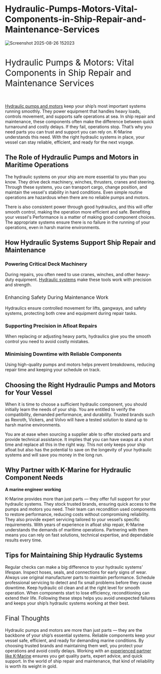 # Hydraulic-Pumps-Motors-Vital-Components-in-Ship-Repair-and-Maintenance-Services
![Screenshot 2025-08-26 152023](https://github.com/user-attachments/assets/95056652-f68b-4f4e-b959-6022b75a4a36)

<h1><span style="font-weight: 400;">Hydraulic Pumps &amp; Motors: Vital Components in Ship Repair and Maintenance Services</span></h1>
<p>&nbsp;</p>
<p><a href="https://kmarine.com.sg/our-services/"><span style="font-weight: 400;">Hydraulic pumps and motors</span></a><span style="font-weight: 400;"> keep your ship&rsquo;s most important systems running smoothly. They power equipment that handles heavy loads, controls movement, and supports safe operations at sea. In ship repair and maintenance, these components often make the difference between quick turnaround and costly delays. If they fail, operations stop. That&rsquo;s why you need parts you can trust and support you can rely on. K-Marine understands this need. With the right hydraulic systems in place, your vessel can stay reliable, efficient, and ready for the next voyage.</span></p>
<h2><strong>The Role of Hydraulic Pumps and Motors in Maritime Operations</strong></h2>
<p><span style="font-weight: 400;">The hydraulic systems on your ship are more essential to you than you know. They drive deck machinery, winches, thrusters, cranes and steering. Through these systems, you can transport cargo, change position, and maintain the vessel's stability in hard conditions. Even simple routine operations are hazardous when there are no reliable pumps and motors.</span></p>
<p><span style="font-weight: 400;">There is also consistent power through good hydraulics, and this will offer smooth control, making the operation more efficient and safe. Benefiting your vessel's Performance is a matter of making good component choices. The appropriate systems ensure there is no failure in the running of your operations, even in harsh marine environments.</span></p>
<h2><strong>How Hydraulic Systems Support Ship Repair and Maintenance</strong></h2>
<h3><strong>Powering Critical Deck Machinery</strong></h3>
<p><span style="font-weight: 400;">During repairs, you often need to use cranes, winches, and other heavy-duty equipment. </span><a href="https://kmarine.com.sg/products/"><span style="font-weight: 400;">Hydraulic systems</span></a><span style="font-weight: 400;"> make these tools work with precision and strength.</span></p>
<h3><span style="font-weight: 400;">Enhancing Safety During Maintenance Work</span></h3>
<p><span style="font-weight: 400;">Hydraulics ensure controlled movement for lifts, gangways, and safety systems, protecting both crew and equipment during repair tasks.</span></p>
<h3><strong>Supporting Precision in Afloat Repairs</strong></h3>
<p><span style="font-weight: 400;">When replacing or adjusting heavy parts, hydraulics give you the smooth control you need to avoid costly mistakes.</span></p>
<h3><strong>Minimising Downtime with Reliable Components</strong></h3>
<p><span style="font-weight: 400;">Using high-quality pumps and motors helps prevent breakdowns, reducing repair time and keeping your schedule on track.</span></p>
<h2><strong>Choosing the Right Hydraulic Pumps and Motors for Your Vessel</strong></h2>
<p><span style="font-weight: 400;">When it is time to choose a sufficient hydraulic component, you should initially learn the needs of your ship. You are entitled to verify the compatibility, demanded performance, and durability. Trusted brands such as Rexroth, Vickers, and Volvo will have a tested solution to stand up to harsh marine environments.&nbsp;</span></p>
<p><span style="font-weight: 400;">You are at ease when sourcing a supplier able to offer stocked parts and provide technical assistance. It implies that you can have swaps at a short time and replace all this in the right way. This not only keeps your ship afloat but also has the potential to save on the longevity of your hydraulic systems and will save you money in the long run.</span></p>
<h2><strong>Why Partner with K-Marine for Hydraulic Component Needs</strong></h2>
<p><strong>A marine engineer working</strong></p>
<p><span style="font-weight: 400;">K-Marine provides more than just parts &mdash; they offer full support for your hydraulic systems. They stock trusted brands, ensuring quick access to the pumps and motors you need. Their team can recondition used components to restore performance, reducing costs without compromising reliability. They also provide expert servicing tailored to your vessel&rsquo;s specific requirements. With years of experience in afloat ship repair, K-Marine understands the demands of maritime operations. Partnering with them means you can rely on fast solutions, technical expertise, and dependable results every time.</span></p>
<h2><strong>Tips for Maintaining Ship Hydraulic Systems</strong></h2>
<p><span style="font-weight: 400;">Regular checks can make a big difference to your hydraulic systems&rsquo; lifespan. Inspect hoses, seals, and connections for early signs of wear. Always use original manufacturer parts to maintain performance. Schedule professional servicing to detect and fix small problems before they cause downtime. Keep hydraulic oil clean and at the right level for smooth operation. When components start to lose efficiency, reconditioning can extend their life. Following these steps helps you avoid unexpected failures and keeps your ship&rsquo;s hydraulic systems working at their best.</span></p>
<h2><span style="font-weight: 400;">Final Thoughts</span></h2>
<p><span style="font-weight: 400;">Hydraulic pumps and motors are more than just parts &mdash; they are the backbone of your ship&rsquo;s essential systems. Reliable components keep your vessel safe, efficient, and ready for demanding marine conditions. By choosing trusted brands and maintaining them well, you protect your operations and avoid costly delays. Working with an </span><a href="https://kmarine.com.sg/contact-us/"><span style="font-weight: 400;">experienced partner like K-Marine</span></a><span style="font-weight: 400;"> ensures you get quality parts, expert advice, and quick support. In the world of ship repair and maintenance, that kind of reliability is worth its weight in gold.</span></p>
<p>&nbsp;</p>
